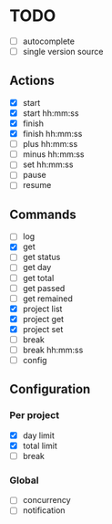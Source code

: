 # TODO

- [ ] autocomplete
- [ ] single version source

## Actions
- [x] start
- [x] start hh:mm:ss
- [x] finish
- [x] finish hh:mm:ss
- [ ] plus hh:mm:ss
- [ ] minus hh:mm:ss
- [ ] set hh:mm:ss
- [ ] pause
- [ ] resume

## Commands
- [ ] log
- [x] get
- [ ] get status
- [ ] get day
- [ ] get total
- [ ] get passed
- [ ] get remained
- [x] project list
- [x] project get
- [x] project set
- [ ] break
- [ ] break hh:mm:ss
- [ ] config

## Configuration

### Per project
- [x] day limit
- [x] total limit
- [ ] break

### Global
- [ ] concurrency
- [ ] notification
